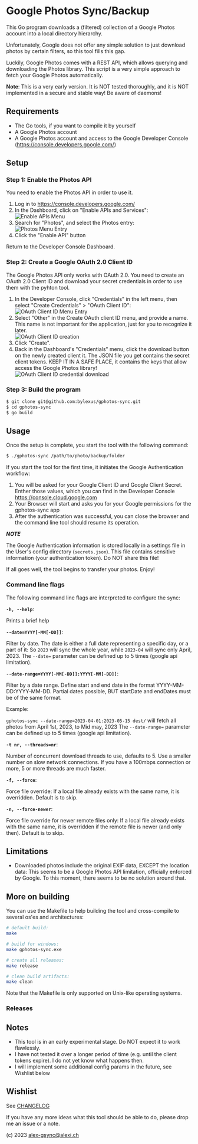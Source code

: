 # Google Photos Sync/Backup

This Go program downloads a (filtered) collection of a Google Photos account into a local directory
hierarchy.

Unfortunately, Google does not offer any simple solution to just download photos by certain filters,
so this tool fills this gap.

Luckily, Google Photos comes with a REST API, which allows querying and downloading the Photos library.
This script is a very simple approach to fetch your Google Photos automatically.

**Note**: This is a very early version. It is NOT tested thoroughly, and it is NOT implemented in a secure and stable way! Be aware of daemons!

## Requirements

* The Go tools, if you want to compile it by yourself
* A Google Photos account
* A Google Photos account and access to the Google Developer Console (https://console.developers.google.com/)

## Setup

### Step 1: Enable the Photos API

You need to enable the Photos API in order to use it.

1. Log in to https://console.developers.google.com/
2. In the Dashboard, click on "Enable APIs and Services":<br/>
   ![Enable APIs Menu](./doc/img/gcloud_enable_apis.png)
3. Search for "Photos", and select the Photos entry:<br />
   ![Photos Menu Entry](./doc/img/gcloud_photos_entry.png)
4. Click the "Enable API" button

Return to the Developer Console Dashboard.

### Step 2: Create a Google OAuth 2.0 Client ID

The Google Photos API only works with OAuth 2.0. You need to create an OAuth 2.0 Client ID and download your secret credentials
in order to use them with the pyhton tool.

1. In the Developer Console, click "Credentials" in the left menu, then select "Create Credentials" &gt; "OAuth Client ID":<br/>
   ![OAuth Client ID Menu Entry](./doc/img/google-cloud-api-create_login_menu.png)
2. Select "Other" in the Create OAuth client ID menu, and provide a name. This name is not important for the application, just for you to
   recognize it later.<br/>
   ![OAuth Client ID creation](./doc/img/google-cloud-api-create-oauth-client-id.png)
3. Click "Create".
4. Back in the Dashboard's "Credentials" menu, click the download button on the newly created client it. The JSON file you get contains
   the secret client tokens. KEEP IT IN A SAFE PLACE, it contains the keys that allow access the Google Photos library! <br />
   ![OAuth Client ID credential download](./doc/img/google-cloud-api-download-client_creds.png)


### Step 3: Build the program

```bash
$ git clone git@github.com:bylexus/gphotos-sync.git
$ cd gphotos-sync
$ go build
```

## Usage

Once the setup is complete, you start the tool with the following command:

```bash
$ ./gphotos-sync /path/to/photo/backup/folder
```

If you start the tool for the first time, it initiates the Google Authentication workflow:

1. You will be asked for your Google Client ID and Google Client Secret. Enther those values,
   which you can find in the Developer Console <https://console.cloud.google.com>
2. Your Browser will start and asks you for your Google permissions for the gphotos-sync app
3. After the authentication was successful, you can close the browser and the command line
   tool should resume its operation.

***NOTE***

The Google Authentication information is stored locally in a settings file in the User's config directory (`secrets.json`). 
This file contains sensitive information (your authentication token). Do NOT share this file!

If all goes well, the tool begins to transfer your photos. Enjoy!

### Command line flags

The following command line flags are interpreted to configure the sync:

**`-h, --help`**:

Prints a brief help

**`--date=YYYY[-MM[-DD]]`**:

Filter by date. The date is either a full date representing a specific day, or a part of it: So `2023` will sync the whole year, while `2023-04` will sync only April, 2023.
The `--date=` parameter can be defined up to 5 times (google api limitation).

**`--date-range=YYYY[-MM[-DD]]:YYYY[-MM[-DD]]`**:

Filter by a date range. Define start and end date in the format YYYY-MM-DD:YYYY-MM-DD. Partial dates possible, BUT startDate and endDates must be of the same format.

Example: 

`gphotos-sync --date-range=2023-04-01:2023-05-15 dest/` will fetch all photos from April 1st, 2023, to Mid may, 2023
The `--date-range=` parameter can be defined up to 5 times (google api limitation).

**`-t nr, --threads=nr`**:

Number of concurrent download threads to use, defaults to 5. Use a smaller number on slow network connections.
If you have a 100mbps connection or more, 5 or more threads are much faster.

**`-f, --force`**:

Force file override: If a local file already exists with the same name, it is overridden. Default is to skip.

**`-n, --force-newer`**:

Force file override for newer remote files only: If a local file already exists with the same name, it is overridden
if the remote file is newer (and only then). Default is to skip.

## Limitations

* Downloaded photos include the original EXIF data, EXCEPT the location data: This seems to be a Google Photos API limitation, officially enforced by Google.
  To this moment, there seems to be no solution around that.

## More on building

You can use the Makefile to help building the tool and cross-compile to several os'es and architectures:

```sh
# default build:
make

# build for windows:
make gphotos-sync.exe

# create all releases:
make release

# clean build artifacts:
make clean
```

Note that the Makefile is only supported on Unix-like operating systems.

### Releases



## Notes

* This tool is in an early experimental stage. Do NOT expect it to work flawlessly.
* I have not tested it over a longer period of time (e.g. until the client tokens expire). I do not yet know what happens then.
* I will implement some additional config params in the future, see Wishlist below

## Wishlist

See [CHANGELOG](./CHANGELOG.md)


If you have any more ideas what this tool should be able to do, please drop me an issue or a note.

(c) 2023 <alex-gsync@alexi.ch>